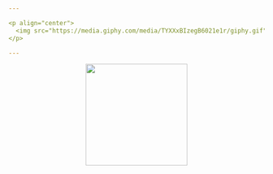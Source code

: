```yaml
---

<p align="center">
  <img src="https://media.giphy.com/media/TYXXxBIzegB6021e1r/giphy.gif" width="170px"/> <img src="https://media.giphy.com/media/TYXXxBIzegB6021e1r/giphy.gif" width="170px"/> <img src="https://media.giphy.com/media/TYXXxBIzegB6021e1r/giphy.gif" width="170px"/> <img src="https://media.giphy.com/media/TYXXxBIzegB6021e1r/giphy.gif" width="170px"/> <img src="https://media.giphy.com/media/TYXXxBIzegB6021e1r/giphy.gif" width="170px"/>
</p>

---
```


<a href="https://github.com/anuraghazra/github-readme-stats">
  <p align="center">
    <img src="https://github-readme-stats.vercel.app/api?username=WabWab-E&show_icons=true&custom_title=Working%20On%20🚀&icon_color=4641D9&title_color=000000&bg_color=E5E5E5&text_color=898989" height="200px"/>
    </p>
</a>
